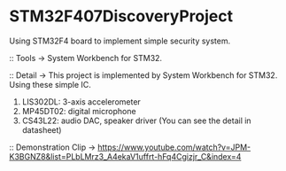 # STM32F407DiscoveryProject
Using STM32F4 board to implement simple security system.

:: Tools -> System Workbench for STM32.

:: Detail -> This project is implemented by System Workbench for STM32. Using these simple IC.
  1. LIS302DL: 3-axis accelerometer
  2. MP45DT02: digital microphone
  3. CS43L22: audio DAC, speaker driver
  (You can see the detail in datasheet)
  
::  Demonstration Clip -> https://www.youtube.com/watch?v=JPM-K3BGNZ8&list=PLbLMrz3_A4ekaV1uffrt-hFq4Cgizjr_C&index=4

